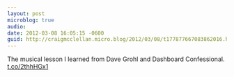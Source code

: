 ```yaml
---
layout: post
microblog: true
audio: 
date: 2012-03-08 16:05:15 -0600
guid: http://craigmcclellan.micro.blog/2012/03/08/t177877667083862016.html
---
```

The musical lesson I learned from Dave Grohl and Dashboard Confessional. 
[t.co/2thhHGx1](http://t.co/2thhHGx1)
